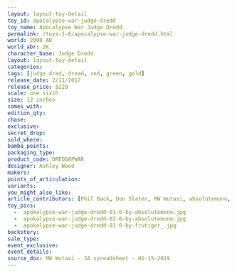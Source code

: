 ```yaml
---
layout: layout-toy-detail 
toy_id: apocalypse-war-judge-dredd
toy_name: Apocalypse War Judge Dredd
permalink: /toys-1-6/apocalypse-war-judge-dredd.html
world: 2000 AD
world_abr: 2K
character_base: Judge Dredd
layout: layout-toy-detail
categories: 
tags: [judge dred, dread, red, green, gold]
release_date: 2/11/2017
release_price: $220 
scale: one sixth
size: 12 inches
comes_with: 
edition_qty: 
chase: 
exclusive: 
secret_drop: 
sold_where: 
bamba_points: 
packaging_type: 
product_code: DREDDAPWAR
designer: Ashley Wood
makers: 
points_of_articulation: 
variants: 
you_might_also_like: 
article_contributors: [Phil Back, Don Slater, MW Wutasi, absolutemono, frutiger_]
toy_pics: 
  -  apokalypse-war-judge-dredd-01-6-by-absolutemono.jpg
  -  apokalypse-war-judge-dredd-02-6-by-absolutemono.jpg
  -  apokalypse-war-judge-dredd-01-6-by-frutiger_.jpg
backstory: 
sale_type: 
event_exclusive: 
event_details: 
source_doc: MW Wutasi - 3A spreadsheet - 01-15-2019
---
```

